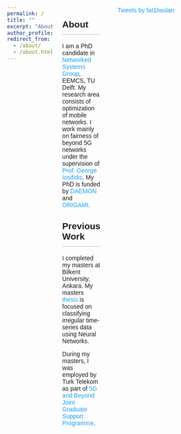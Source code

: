 ```yaml
---
permalink: /
title: ""
excerpt: "About me"
author_profile: true
redirect_from: 
  - /about/
  - /about.html
---
```


<!-- ## About
I am a PhD candidate in [Networked Systems Group](https://www.tudelft.nl/en/eemcs/the-faculty/departments/software-technology/networked-systems), EEMCS, TU Delft. My research area consists of optimization of mobile networks. I work mainly on fairness of beyond 5G networks under the supervision of [Prof. George Iosifidis](https://www.futurenetworkslab.net/). My PhD is funded by [DAEMON](https://cordis.europa.eu/project/id/101017109) and [ORIGAMI](https://sns-origami.eu/).

## Previous Work
I completed my masters at Bilkent University, Ankara. My masters [thesis](https://aslanfth.github.io/publication/2021-09-15-msthesis) is focused on classifying irregular time-series data using Neural Networks.

During my masters, I was employed by Turk Telekom as part of [5G and Beyond Joint Graduate Support Programme](https://5gtrforum.org.tr/en).


<a class="twitter-timeline" href="https://twitter.com/fat1haslan?ref_src=twsrc%5Etfw">Tweets by fat1haslan</a> <script async src="https://platform.twitter.com/widgets.js" charset="utf-8"></script> -->

<head>
    <meta charset="UTF-8">
    <meta name="viewport" content="width=device-width, initial-scale=1.0">
    <title>My Page</title>
    <style>
        body {
            display: flex;
            margin: 0;
            font-family: Arial, sans-serif;
        }
        .content {
            flex: 1;
            padding: 20px;
        }
        .twitter-feed {
            width: 300px; /* Fixed width for the Twitter feed */
            padding: 20px;
        }
        a {
            color: #1DA1F2;
            text-decoration: none;
        }
        h2 {
            border-bottom: 2px solid #ddd;
            padding-bottom: 10px;
        }
    </style>
</head>

<body>
<div class="content">
        <h2>About</h2>
        <p>I am a PhD candidate in <a href="https://www.tudelft.nl/en/eemcs/the-faculty/departments/software-technology/networked-systems">Networked Systems Group</a>, EEMCS, TU Delft. My research area consists of optimization of mobile networks. I work mainly on fairness of beyond 5G networks under the supervision of <a href="https://www.futurenetworkslab.net/">Prof. George Iosifidis</a>. My PhD is funded by <a href="https://cordis.europa.eu/project/id/101017109">DAEMON</a> and <a href="https://sns-origami.eu/">ORIGAMI</a>.</p>
        <h2>Previous Work</h2>
        <p>I completed my masters at Bilkent University, Ankara. My masters <a href="https://aslanfth.github.io/publication/2021-09-15-msthesis">thesis</a> is focused on classifying irregular time-series data using Neural Networks.</p>
        <p>During my masters, I was employed by Turk Telekom as part of <a href="https://5gtrforum.org.tr/en">5G and Beyond Joint Graduate Support Programme</a>.</p>
</div>
<div class="twitter-feed">
        <a class="twitter-timeline" href="https://twitter.com/fat1haslan?ref_src=twsrc%5Etfw">Tweets by fat1haslan</a>
        <script async src="https://platform.twitter.com/widgets.js" charset="utf-8"></script>
</div>
</body>